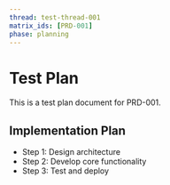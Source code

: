 ```yaml
---
thread: test-thread-001
matrix_ids: [PRD-001]
phase: planning
---
```


# Test Plan

This is a test plan document for PRD-001.

## Implementation Plan

- Step 1: Design architecture
- Step 2: Develop core functionality
- Step 3: Test and deploy
